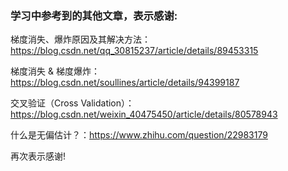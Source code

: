 ### 学习中参考到的其他文章，表示感谢:

梯度消失、爆炸原因及其解决方法：<https://blog.csdn.net/qq_30815237/article/details/89453315>

梯度消失 & 梯度爆炸：<https://blog.csdn.net/soullines/article/details/94399187>

交叉验证（Cross Validation）：<https://blog.csdn.net/weixin_40475450/article/details/80578943>

什么是无偏估计？：<https://www.zhihu.com/question/22983179>

再次表示感谢!